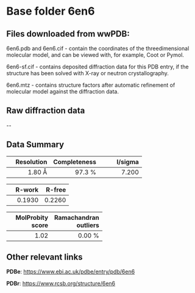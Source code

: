 # Base folder 6en6

## Files downloaded from wwPDB:

6en6.pdb and 6en6.cif - contain the coordinates of the threedimensional molecular model, and can be viewed with, for example, Coot or Pymol.

6en6-sf.cif - contains deposited diffraction data for this PDB entry, if the structure has been solved with X-ray or neutron crystallography.

6en6.mtz - contains structure factors after automatic refinement of molecular model against the diffraction data.

## Raw diffraction data

--<br> 

## Data Summary
|   | Resolution | Completeness| I/sigma |
|---|-------------:|----------------:|--------------:|
|   |1.80 Å|97.3  %|<img width=50/>7.200|

|   | **R-work**| **R-free**   
|---|-------------:|----------------:|           
||  0.1930|  0.2260|

|   |**MolProbity<br>score**| **Ramachandran<br>outliers** 
|---|-------------:|----------------:|
||  1.02|  0.00 %|

 

 

## Other relevant links 
**PDBe**:  https://www.ebi.ac.uk/pdbe/entry/pdb/6en6
 
**PDBr**: https://www.rcsb.org/structure/6en6 

